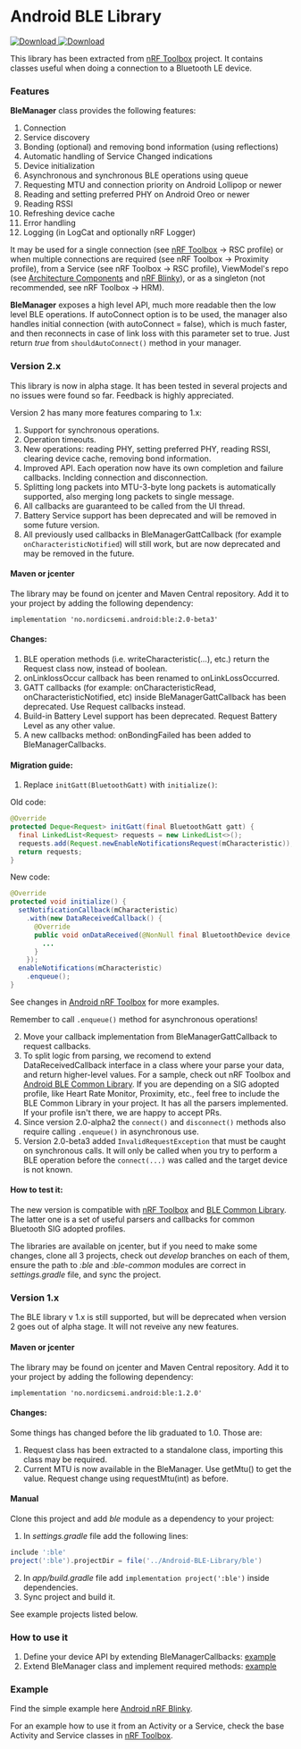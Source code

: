 # Android BLE Library

[ ![Download](https://api.bintray.com/packages/nordic/android/ble-library/images/download.svg?version=1.2.0) ](https://bintray.com/nordic/android/ble-library/1.2.0/link)
[ ![Download](https://api.bintray.com/packages/nordic/android/ble-library/images/download.svg) ](https://bintray.com/nordic/android/ble-library/_latestVersion)

This library has been extracted from [nRF Toolbox](https://github.com/NordicSemiconductor/Android-nRF-Toolbox)
project. It contains classes useful when doing a connection to a Bluetooth LE device.

### Features

**BleManager** class provides the following features:

1. Connection
2. Service discovery
3. Bonding (optional) and removing bond information (using reflections)
4. Automatic handling of Service Changed indications
5. Device initialization
6. Asynchronous and synchronous BLE operations using queue
7. Requesting MTU and connection priority on Android Lollipop or newer
8. Reading and setting preferred PHY on Android Oreo or newer
9. Reading RSSI
10. Refreshing device cache
11. Error handling
12. Logging (in LogCat and optionally nRF Logger)

It may be used for a single connection (see [nRF Toolbox](https://github.com/NordicSemiconductor/Android-nRF-Toolbox) -> RSC profile) 
or when multiple connections are required (see nRF Toolbox -> Proximity profile), 
from a Service (see nRF Toolbox -> RSC profile), 
ViewModel's repo (see [Architecture Components](https://developer.android.com/topic/libraries/architecture/index.html) and [nRF Blinky](https://github.com/NordicSemiconductor/Android-nRF-Blinky)),
or as a singleton (not recommended, see nRF Toolbox -> HRM).

**BleManager** exposes a high level API, much more readable then the low level BLE operations. 
If autoConnect option is to be used, the manager also handles initial connection (with autoConnect = false),
which is much faster, and then reconnects in case of link loss with this parameter set to true.
Just return *true* from `shouldAutoConnect()` method in your manager.

### Version 2.x

This library is now in alpha stage. It has been tested in several projects and no issues were found so far.
Feedback is highly appreciated. 

Version 2 has many more features comparing to 1.x:
1. Support for synchronous operations.
2. Operation timeouts.
3. New operations: reading PHY, setting preferred PHY, reading RSSI, clearing device cache, removing bond information.
4. Improved API. Each operation now have its own completion and failure callbacks. Inclding connection and disconnection.
5. Splitting long packets into MTU-3-byte long packets is automatically supported, also merging long packets to single message.
6. All callbacks are guaranteed to be called from the UI thread.
7. Battery Service support has been deprecated and will be removed in some future version.
8. All previously used callbacks in BleManagerGattCallback (for example `onCharacteristicNotified`) will still work, but are now deprecated and may be removed in the future.

#### Maven or jcenter

The library may be found on jcenter and Maven Central repository. Add it to your project by adding the following dependency:

```grovy
implementation 'no.nordicsemi.android:ble:2.0-beta3'
```

#### Changes:

1. BLE operation methods (i.e. writeCharacteristic(...), etc.) return the Request class now, instead of boolean.
2. onLinklossOccur callback has been renamed to onLinkLossOccurred.
3. GATT callbacks (for example: onCharacteristicRead, onCharacteristicNotified, etc) inside BleManagerGattCallback has been deprecated. Use Request callbacks instead.
4. Build-in Battery Level support has been deprecated. Request Battery Level as any other value.
5. A new callbacks method: onBondingFailed has been added to BleManagerCallbacks.

#### Migration guide:

1. Replace `initGatt(BluetoothGatt)` with `initialize()`:

Old code:
```java
@Override
protected Deque<Request> initGatt(final BluetoothGatt gatt) {
  final LinkedList<Request> requests = new LinkedList<>();
  requests.add(Request.newEnableNotificationsRequest(mCharacteristic));
  return requests;
}
```
New code:
```java
@Override
protected void initialize() {
  setNotificationCallback(mCharacteristic)
    .with(new DataReceivedCallback() {
      @Override
      public void onDataReceived(@NonNull final BluetoothDevice device, @NonNull final Data data) {
        ...
      }
    });
  enableNotifications(mCharacteristic)
    .enqueue();
}
```
See changes in [Android nRF Toolbox](https://github.com/NordicSemiconductor/Android-nRF-Toolbox/) for more examples.

Remember to call `.enqueue()` method for asynchronous operations!

2. Move your callback implementation from BleManagerGattCallback to request callbacks.
3. To split logic from parsing, we recomend to extend DataReceivedCallback interface in a class where your parse your data, and return higher-level values. For a sample, check out nRF Toolbox and [Android BLE Common Library](https://github.com/NordicSemiconductor/Android-BLE-Common-Library/). If you are depending on a SIG adopted profile, like Heart Rate Monitor, Proximity, etc., feel free to include the BLE Common Library in your project. It has all the parsers implemented. If your profile isn't there, we are happy to accept PRs. 
4. Since version 2.0-alpha2 the `connect()` and `disconnect()` methods also require calling `.enqueue()` in asynchronous use.
5. Version 2.0-beta3 added `InvalidRequestException` that must be caught on synchronous calls. It will only be called when you try to perform a BLE operation before the `connect(...)` was called and the target device is not known.

#### How to test it:

The new version is compatible with [nRF Toolbox](https://github.com/NordicSemiconductor/Android-nRF-Toolbox) 
and [BLE Common Library](https://github.com/NordicSemiconductor/Android-BLE-Common-Library). The latter one is a set of useful parsers and callbacks for common Bluetooth SIG adopted profiles.

The libraries are available on jcenter, but if you need to make some changes, clone all 3 projects, check out *develop* branches on each of them, ensure the path to *:ble* and *:ble-common* modules are correct in *settings.gradle* file, and sync the project.

### Version 1.x

The BLE library v 1.x is still supported, but will be deprecated when version 2 goes out of alpha stage. It will not reveive any new features.

#### Maven or jcenter

The library may be found on jcenter and Maven Central repository. Add it to your project by adding the following dependency:

```grovy
implementation 'no.nordicsemi.android:ble:1.2.0'
```

#### Changes:

Some things has changed before the lib graduated to 1.0. Those are:
1. Request class has been extracted to a standalone class, importing this class may be required.
2. Current MTU is now available in the BleManager. Use getMtu() to get the value. Request change using requestMtu(int) as before.

#### Manual

Clone this project and add *ble* module as a dependency to your project:

1. In *settings.gradle* file add the following lines:
```groovy
include ':ble'
project(':ble').projectDir = file('../Android-BLE-Library/ble')
```
2. In *app/build.gradle* file add `implementation project(':ble')` inside dependencies.
3. Sync project and build it.

See example projects listed below.

### How to use it

1. Define your device API by extending BleManagerCallbacks: [example](https://github.com/NordicSemiconductor/Android-nRF-Blinky/blob/master/app/src/main/java/no/nordicsemi/android/blinky/profile/BlinkyManagerCallbacks.java)
2. Extend BleManager class and implement required methods: [example](https://github.com/NordicSemiconductor/Android-nRF-Blinky/blob/master/app/src/main/java/no/nordicsemi/android/blinky/profile/BlinkyManager.java)

### Example

Find the simple example here [Android nRF Blinky](https://github.com/NordicSemiconductor/Android-nRF-Blinky).

For an example how to use it from an Activity or a Service, check the base Activity and Service classes in [nRF Toolbox](https://github.com/NordicSemiconductor/Android-nRF-Toolbox/tree/master/app/src/main/java/no/nordicsemi/android/nrftoolbox/profile).

